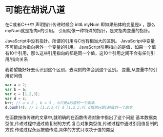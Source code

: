 # 可能在胡说八道

在C或者C++中 声明指针传递时候会 int& myNum
即如果船体的变量是x ，那么myNum就是指向x的引用。
引用就像一种特殊的指针，是来指向变量的指针。

JavaScript中没有指针。所谓的引用与C也有相当大的区别。
JavaScript中变量不可能成为指向另外一个变量的引用。
JavaScript引用指向的是值，如果一个值有10个引用，那么这些引用指向的都是同一个值，这10个引用之间不会有任何引用/指向关系

我希望能好好去认识到这个区别，去深刻的体会到这个区别。
变量,从变量中的引用访问值

``` javascript
var a = 2;
var b = a;
var c = [1,2,3];
var d = c;
b++; // a = 2 , b = 3 , b只是a的值的一个副本
d.push(4); // c [1,2,3,4] d [1,2,3,4] d依然只是c的值的一个副本
```

在函数按值传递的文章中,就明确的在函数传递对象中指出了这个问题
基本数据类型值,传递过程中通过值复制的方式
复合对象类型值,传递过程中通过引用值复制的方式
传递过程永远按值传递,具体的方式只取决于值的类型

